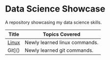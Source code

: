# Data Science Showcase

A repository showcasing my data science skills.

| Title  | Topics Covered  |
| --- | --- |
| [Linux]()   | Newly learned linux commands. |
| Git]() | Newly learned git commands.|
